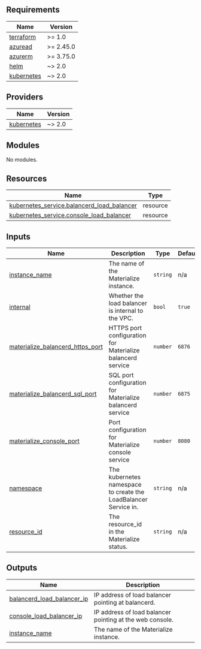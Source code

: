 ## Requirements

| Name | Version |
|------|---------|
| <a name="requirement_terraform"></a> [terraform](#requirement\_terraform) | >= 1.0 |
| <a name="requirement_azuread"></a> [azuread](#requirement\_azuread) | >= 2.45.0 |
| <a name="requirement_azurerm"></a> [azurerm](#requirement\_azurerm) | >= 3.75.0 |
| <a name="requirement_helm"></a> [helm](#requirement\_helm) | ~> 2.0 |
| <a name="requirement_kubernetes"></a> [kubernetes](#requirement\_kubernetes) | ~> 2.0 |

## Providers

| Name | Version |
|------|---------|
| <a name="provider_kubernetes"></a> [kubernetes](#provider\_kubernetes) | ~> 2.0 |

## Modules

No modules.

## Resources

| Name | Type |
|------|------|
| [kubernetes_service.balancerd_load_balancer](https://registry.terraform.io/providers/hashicorp/kubernetes/latest/docs/resources/service) | resource |
| [kubernetes_service.console_load_balancer](https://registry.terraform.io/providers/hashicorp/kubernetes/latest/docs/resources/service) | resource |

## Inputs

| Name | Description | Type | Default | Required |
|------|-------------|------|---------|:--------:|
| <a name="input_instance_name"></a> [instance\_name](#input\_instance\_name) | The name of the Materialize instance. | `string` | n/a | yes |
| <a name="input_internal"></a> [internal](#input\_internal) | Whether the load balancer is internal to the VPC. | `bool` | `true` | no |
| <a name="input_materialize_balancerd_https_port"></a> [materialize\_balancerd\_https\_port](#input\_materialize\_balancerd\_https\_port) | HTTPS port configuration for Materialize balancerd service | `number` | `6876` | no |
| <a name="input_materialize_balancerd_sql_port"></a> [materialize\_balancerd\_sql\_port](#input\_materialize\_balancerd\_sql\_port) | SQL port configuration for Materialize balancerd service | `number` | `6875` | no |
| <a name="input_materialize_console_port"></a> [materialize\_console\_port](#input\_materialize\_console\_port) | Port configuration for Materialize console service | `number` | `8080` | no |
| <a name="input_namespace"></a> [namespace](#input\_namespace) | The kubernetes namespace to create the LoadBalancer Service in. | `string` | n/a | yes |
| <a name="input_resource_id"></a> [resource\_id](#input\_resource\_id) | The resource\_id in the Materialize status. | `string` | n/a | yes |

## Outputs

| Name | Description |
|------|-------------|
| <a name="output_balancerd_load_balancer_ip"></a> [balancerd\_load\_balancer\_ip](#output\_balancerd\_load\_balancer\_ip) | IP address of load balancer pointing at balancerd. |
| <a name="output_console_load_balancer_ip"></a> [console\_load\_balancer\_ip](#output\_console\_load\_balancer\_ip) | IP address of load balancer pointing at the web console. |
| <a name="output_instance_name"></a> [instance\_name](#output\_instance\_name) | The name of the Materialize instance. |
